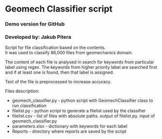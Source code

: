 # Geomech Classifier script
### Demo version for GitHub
### Developed by: Jakub Pitera 


Script for file classification based on the contents.  
It was used to classify 86,000 files from geomechanics domain.

The content of each file is analysed in search for keywords from particular label using regex. The keywords from higher priority label are searched first and if at least one is found, then that label is assigned. 

Text of the file is preprocessed to increase accuracy. 

Files description:
* geomech_classifier.py - python script with GeomechClassifier class to run classification
* filelist.py - python script to generate a filelist used by the classifier
* filelist.csv - list of files with absolute paths. output of filelist.py. input of geomech_classifier.py
* parameters.xlsx - dictionary with keywords for each label
* Reports - directory where reports are saved by the script
